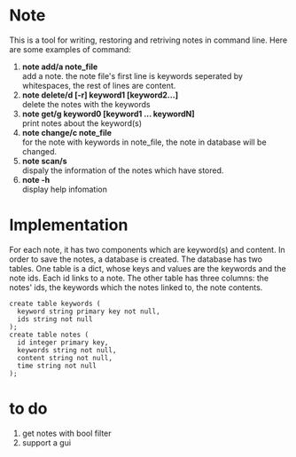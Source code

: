 # Note
This is a tool for writing, restoring and retriving notes in command line. Here are some examples of command:


1. **note add/a note\_file**   
   add a note. the note file's first line is keywords seperated by whitespaces, the rest of lines are content.
2. **note delete/d [-r] keyword1 [keyword2...]**  
   delete the notes with the keywords
3. **note get/g keyword0 [keyword1 ... keywordN]**  
   print notes about the keyword(s)
4. **note change/c note\_file**  
   for the note with keywords in note\_file, the note in database will be changed.  
5. **note scan/s**  
	dispaly the information of the notes which have stored.  
6. **note -h**  
   display help infomation

# Implementation
For each note, it has two components which are keyword(s) and content.
In order to save the notes, a database is created. The database has two tables. One table is a dict, whose keys and values are the keywords and the note ids. Each id links to a note. The other table has three columns: the notes' ids, the keywords which the notes linked to, the note contents.

```
create table keywords (
  keyword string primary key not null,
  ids string not null
);
create table notes (
  id integer primary key,
  keywords string not null,
  content string not null,
  time string not null
);
```

# to do
1. get notes with bool filter
2. support a gui
